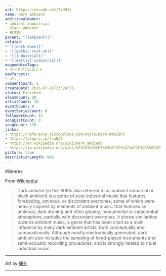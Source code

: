 ```yaml
---
url: https://vocadb.net/T/4914
name: dark ambient
additionalNames: 
- ambient industrial
- black ambient
- 黑氛围
parent: "[[ambient]]"
related:
- "[[dark-wave]]"
- "[[gothic-rock-uk]]"
- "[[industrial]]"
- "[[martial-industrial]]"
mappedNicoTags:
- ダークアンビエント
newTargets:
- all
commentCount: 1
createDate: 2016-07-16T23:24:56
status: Finished
albumCount: 28
artistCount: 10
eventCount: 0
eventSeriesCount: 0
followerCount: 14
songListCount: 0
songCount: 170
links: 
- https://reference.discogslabs.com/style/Dark-Ambient
- https://piapro.jp/t/wNzD
- https://en.wikipedia.org/wiki/Dark_ambient
- https://ja.wikipedia.org/wiki/%E3%83%80%E3%83%BC%E3%82%AF%E3%83%BB%E3%82%A2%E3%83%B3%E3%83%93%E3%82%A8%E3%83%B3%E3%83%88
picture: true
descriptionLength: 848
---
```


#Genres

From [Wikipedia](https://en.wikipedia.org/wiki/Dark_ambient):
>Dark ambient (in the 1980s also referred to as ambient industrial or black ambient) is a genre of post-industrial music that features foreboding, ominous, or discordant overtones, some of which were heavily inspired by elements of ambient music. that features an ominous, dark droning and often gloomy, monumental or catacombal atmosphere, partially with discordant overtones. It shows similarities towards ambient music, a genre that has been cited as a main influence by many dark ambient artists, both conceptually and compositionally. Although mostly electronically generated, dark ambient also includes the sampling of hand-played instruments and semi-acoustic recording procedures, and is strongly related to ritual industrial music.

---
Art by [蝉介](https://piapro.jp/s0680067).

---

